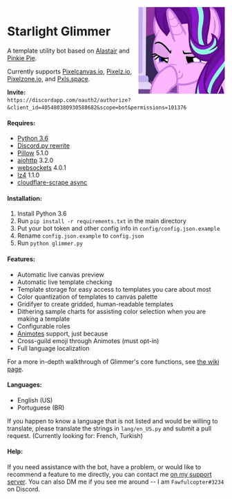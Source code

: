 <img align="right" width="200" height="200" src="avatar.jpg">

# Starlight Glimmer
A template utility bot based on [Alastair](Make-Alastair-Great-Again) and [Pinkie Pie](https://pastebin.com/Tg1p5AnW).

Currently supports [Pixelcanvas.io](http://pixelcanvas.io/), [Pixelz.io](http://pixelz.io/), [Pixelzone.io](http://pixelzone.io/), and [Pxls.space](http://pxls.space/).

**Invite:** `https://discordapp.com/oauth2/authorize?&client_id=405480380930588682&scope=bot&permissions=101376`

#### Requires:
- [Python 3.6](https://www.python.org/downloads/release/python-365/)
- [Discord.py rewrite](https://github.com/Rapptz/discord.py/tree/rewrite)
- [Pillow](https://pillow.readthedocs.io/en/latest/installation.html) 5.1.0
- [aiohttp](https://aiohttp.readthedocs.io/en/stable/) 3.2.0
- [websockets](https://pypi.org/project/websockets/) 4.0.1
- [lz4](https://github.com/python-lz4/python-lz4) 1.1.0
- [cloudflare-scrape async](https://github.com/lucasgadams/cloudflare-scrape@cf_async)

#### Installation:
1. Install Python 3.6
2. Run `pip install -r requirements.txt` in the main directory
3. Put your bot token and other config info in `config/config.json.example`
3. Rename `config.json.example` to `config.json`
4. Run `python glimmer.py`

#### Features:
- Automatic live canvas preview
- Automatic live template checking
- Template storage for easy access to templates you care about most
- Color quantization of templates to canvas palette
- Gridifyer to create gridded, human-readable templates
- Dithering sample charts for assisting color selection when you are making a template
- Configurable roles
- [Animotes](https://github.com/ev1l0rd/animotes) support, just because
- Cross-guild emoji through Animotes (must opt-in)
- Full language localization

For a more in-depth walkthrough of Glimmer's core functions, see [the wiki page](https://github.com/DiamondIceNS/StarlightGlimmer/wiki).

#### Languages:
- English (US)
- Portuguese (BR)

If you happen to know a language that is not listed and would be willing to translate, please translate the strings in `lang/en_US.py` and submit a pull request.
(Currently looking for: French, Turkish)

#### Help:
If you need assistance with the bot, have a problem, or would like to recommend a feature to me directly, you can contact me [on my support server](https://discord.gg/UtyJx2x). You can also DM me if you see me around -- I am `Fawfulcopter#3234` on Discord.

[avatar]: avatar.jpg